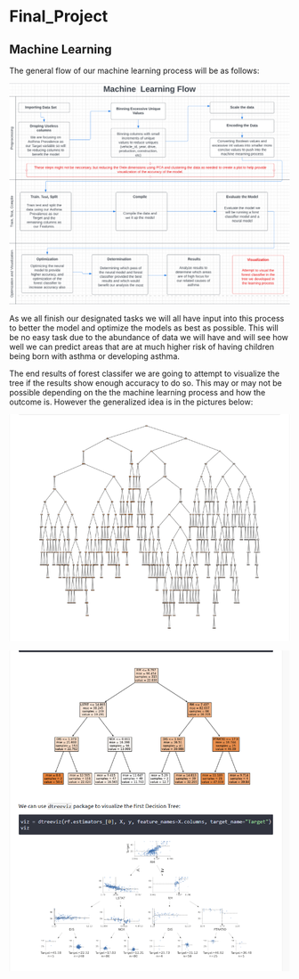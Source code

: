 # Final_Project
## Machine Learning

The general flow of our machine learning process will be as follows:

![Flowchart](https://github.com/Bropell/Asthma_Analysis_in_California_Counties/blob/Andrew_Stein/Pictures/flowchart_MachineLearning.png)

As we all finish our designated tasks we will all have input into this process to better the model and optimize the models as best as possible. This will be no easy task due to the abundance of data we will have and will see how well we can predict areas that are at much higher risk of having children being born with asthma or developing asthma.

The end results of forest classifer we are going to attempt to visualize the tree if the results show enough accuracy to do so. This may or may not be possible depending on the the machine learning process and how the outcome is. However the generalized idea is in the pictures below:

![endgame1](https://github.com/Bropell/Asthma_Analysis_in_California_Counties/blob/Andrew_Stein/Pictures/basic%20tree%20sample.png)

![endgame2](https://github.com/Bropell/Asthma_Analysis_in_California_Counties/blob/Andrew_Stein/Pictures/Possible%20tree%20end%20result.png)

